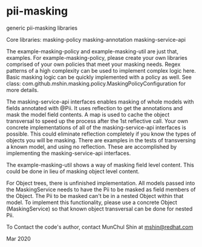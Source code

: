 # pii-masking
generic pii-masking libraries

Core libraries:
masking-policy
  masking-annotation
  masking-service-api

The example-masking-policy and example-masking-util are just that, examples. For example-masking-policy, please create your own libraries comprised of your own policies that meet your masking needs. Regex patterns of a high complexity can be used to implement complex logic here. Basic masking logic can be quickly implemented with a policy as well. See class: com.github.mshin.masking.policy.MaskingPolicyConfiguration for more details.

The masking-service-api interfaces enables masking of whole models with fields annotated with @Pii. It uses reflection to get the annotations and mask the model field contents. A map is used to cache the object transversal to speed up the process after the 1st reflective call. Your own concrete implementations of all of the masking-service-api interfaces is possible. This could eliminate reflection completely if you know the types of objects you will be masking. There are examples in the tests of transversing a known model, and using no reflection. These are accomplished by implementing the masking-service-api interfaces.

The example-masking-util shows a way of masking field level content. This could be done in lieu of masking object level content.

For Object trees, there is unfinished implementation. All models passed into the MaskingService needs to have the Pii to be masked as field members of the Object. The Pii to be masked can't be in a nested Object within that model. To implement this functionality, please use a concrete Object (MaskingService<YourConcreteObject>) so that known object transversal can be done for nested Pii.

To Contact the code's author, contact MunChul Shin at mshin@redhat.com

Mar 2020